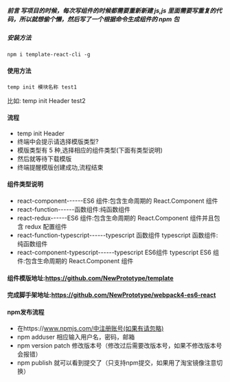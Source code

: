 ##### 前言 写项目的时候，每次写组件的时候都需要重新新建 js,js 里面需要写重复的代码，所以就想偷个懒，然后写了一个根据命令生成组件的 npm 包

##### 安装方法

```
npm i template-react-cli -g
```

#### 使用方法

```
temp init 模块名称 test1 
```

比如: temp init Header test2

#### 流程

- temp init Header
- 终端中会提示请选择模版类型?
- 模版类型有 5 种,选择相应的组件类型(下面有类型说明)
- 然后就等待下载模版
- 终端提醒模版创建成功,流程结束

#### 组件类型说明

- react-component------ES6 组件:包含生命周期的 React.Component 组件
- react-function------函数组件:纯函数组件
- react-redux------ES6 组件:包含生命周期的 React.Component 组件并且包含 redux 配置组件
- react-function-typescript------typescript  函数组件    typescript 函数组件:纯函数组件
- react-component-typescript------typescript ES6组件 typescript ES6 组件:包含生命周期的 React.Component 组件

#### 组件模版地址:https://github.com/NewPrototype/template 
#### 完成脚手架地址:https://github.com/NewPrototype/webpack4-es6-react

#### npm发布流程

- 在https://www.npmjs.com/中注册账号(如果有请忽略)
- npm adduser 相应输入用户名，密码，邮箱
- npm version patch 修改版本号（修改过后需要改版本号，如果不修改版本号会报错）
- npm publish 就可以看到提交了（只支持npm提交，如果用了淘宝镜像注意切换）





